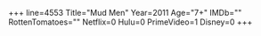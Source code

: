 +++
line=4553
Title="Mud Men"
Year=2011
Age="7+"
IMDb=""
RottenTomatoes=""
Netflix=0
Hulu=0
PrimeVideo=1
Disney=0
+++

